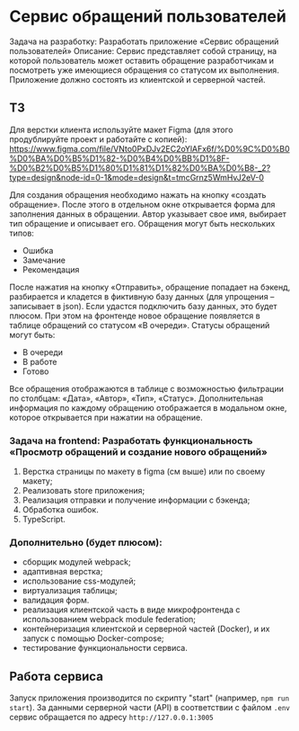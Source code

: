 # Сервис обращений пользователей

Задача на разработку: Разработать приложение «Сервис обращений пользователей»
Описание:
Сервис представляет собой страницу, на которой пользователь может оставить обращение разработчикам и посмотреть уже имеющиеся обращения со статусом их выполнения.
Приложение должно состоять из клиентской и серверной частей.

## ТЗ

Для верстки клиента используйте макет Figma (для этого продублируйте проект и работайте с копией):
https://www.figma.com/file/VNto0PxDJv2EC2oYlAFx6f/%D0%9C%D0%B0%D0%BA%D0%B5%D1%82-%D0%B4%D0%BB%D1%8F-%D0%B2%D0%B5%D1%80%D1%81%D1%82%D0%BA%D0%B8-_2?type=design&node-id=0-1&mode=design&t=tmcGrnz5WmHvJ2eV-0

Для создания обращения необходимо нажать на кнопку «создать обращение».
После этого в отдельном окне открывается форма для заполнения данных в обращении.
Автор указывает свое имя, выбирает тип обращение и описывает его.
Обращения могут быть нескольких типов:

- Ошибка
- Замечание
- Рекомендация

После нажатия на кнопку «Отправить», обращение попадает на бэкенд, разбирается и кладется в фиктивную базу данных (для упрощения – записывает в json). Если удастся подключить базу данных, это будет плюсом.
При этом на фронтенде новое обращение появляется в таблице обращений со статусом «В очереди».
Статусы обращений могут быть:

- В очереди
- В работе
- Готово

Все обращения отображаются в таблице с возможностью фильтрации по столбцам: «Дата», «Автор», «Тип», «Статус».
Дополнительная информация по каждому обращению отображается в модальном окне, которое открывается при нажатии на обращение.

### Задача на frontend: Разработать функциональность «Просмотр обращений и создание нового обращений»

1. Верстка страницы по макету в figma (см выше) или по своему макету;
2. Реализовать store приложения;
3. Реализация отправки и получение информации с бэкенда;
4. Обработка ошибок.
5. TypeScript.

### Дополнительно (будет плюсом):

- сборщик модулей webpack;
- адаптивная верстка;
- использование css-модулей;
- виртуализация таблицы;
- валидация форм.
- реализация клиентской часть в виде микрофронтенда с использованием webpack module federation;
- контейнеризация клиентской и серверной частей (Docker), и их запуск с помощью Docker-compose;
- тестирование функциональности сервиса.

## Работа сервиса

Запуск приложения производится по скрипту "start" (например, `npm run start`).
За данными серверной части (API) в соответствии с файлом `.env` сервис обращается по адресу `http://127.0.0.1:3005`

